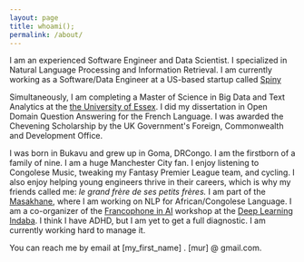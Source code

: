 ```yaml
---
layout: page
title: whoami();
permalink: /about/
---
```

I am an experienced Software Engineer and Data Scientist. I specialized in Natural Language Processing and Information Retrieval. I am currently working as a Software/Data Engineer at a US-based startup called <a href="https://spiny.ai">Spiny</a>

Simultaneously, I am completing a Master of Science in Big Data and Text Analytics at the <a href="https://www.essex.ac.uk"> the University of Essex</a>. I did my dissertation in Open Domain Question Answering for the French Language. I was awarded the Chevening Scholarship by the UK Government's Foreign, Commonwealth and Development Office.

I was born in Bukavu and grew up in Goma, DRCongo. I am the firstborn of a family of nine. I am a huge Manchester City fan. I enjoy listening to Congolese Music, tweaking my Fantasy Premier League team, and cycling. I also enjoy helping young engineers thrive in their careers, which is why my friends called me: <em>le grand frère de ses petits frères.</em> I am part of the <a href="https://www.essex.ac.uk">Masakhane</a>, where I am working on NLP for African/Congolese Language. I am a co-organizer of the <a href="https://francophone-ai-indaba.github.io/">Francophone in AI</a> workshop at the  <a href="https://deeplearningindaba.com">Deep Learning Indaba</a>. I think I have ADHD, but I am yet to get a full diagnostic. I am currently working hard to manage it.


You can reach me by email at [my_first_name] . [mur] @ gmail.com.
